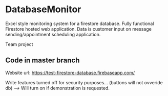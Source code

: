 # DatabaseMonitor
Excel style monitoring system for a firestore database. Fully functional Firestore hosted web application. Data is customer input on message sending/appointment scheduling application.


Team project

## Code in master branch

Website url: https://test-firestore-database.firebaseapp.com/

Write features turned off for security purposes... (buttons will not ovveride db) 
  --> Will turn on if demonstration is requested.
